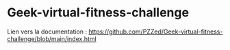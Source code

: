 # Geek-virtual-fitness-challenge


Lien vers la documentation : https://github.com/PZZed/Geek-virtual-fitness-challenge/blob/main/index.html
